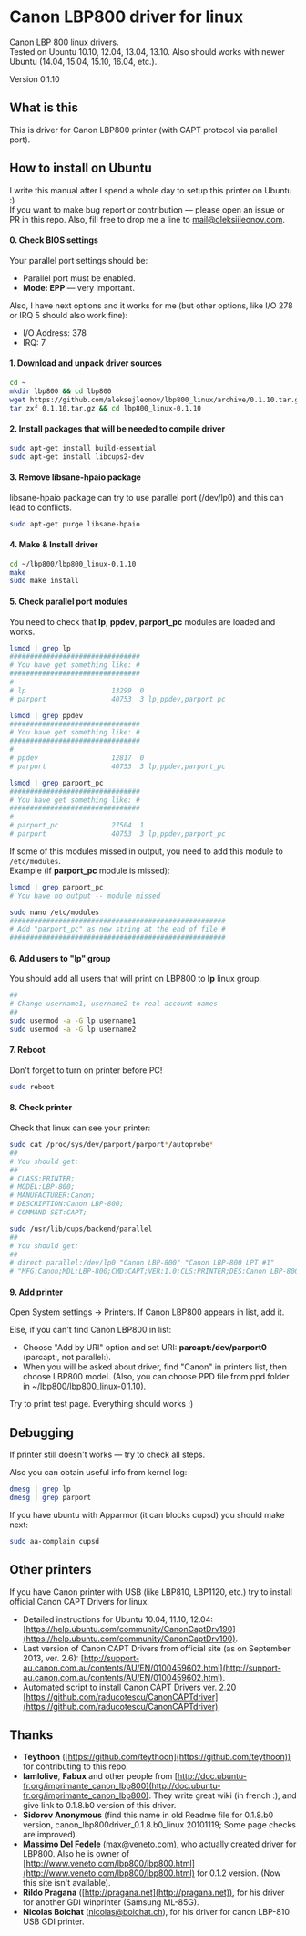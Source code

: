 Canon LBP800 driver for linux
============

Canon LBP 800 linux drivers.  
Tested on Ubuntu 10.10, 12.04, 13.04, 13.10.
Also should works with newer Ubuntu (14.04, 15.04, 15.10, 16.04, etc.).

Version 0.1.10

What is this
--------
This is driver for Canon LBP800 printer (with CAPT protocol via parallel port).

How to install on Ubuntu
--------

I write this manual after I spend a whole day to setup this printer on Ubuntu :)  
If you want to make bug report or contribution — please open an issue or PR in this repo.
Also, fill free to drop me a line to mail@oleksiileonov.com.

#### 0. Check BIOS settings

Your parallel port settings should be:
* Parallel port must be enabled.
* **Mode: EPP** — very important.

Also, I have next options and it works for me (but other options, like I/O 278 or IRQ 5 should also work fine):
* I/O Address: 378
* IRQ: 7

#### 1. Download and unpack driver sources

```bash
cd ~
mkdir lbp800 && cd lbp800
wget https://github.com/aleksejleonov/lbp800_linux/archive/0.1.10.tar.gz
tar zxf 0.1.10.tar.gz && cd lbp800_linux-0.1.10
```

#### 2. Install packages that will be needed to compile driver

```bash
sudo apt-get install build-essential
sudo apt-get install libcups2-dev
```

#### 3. Remove libsane-hpaio package

libsane-hpaio package can try to use parallel port (/dev/lp0) and this can lead to conflicts.

```bash
sudo apt-get purge libsane-hpaio
```

#### 4. Make & Install driver

```bash
cd ~/lbp800/lbp800_linux-0.1.10
make
sudo make install
```

#### 5. Check parallel port modules

You need to check that **lp**, **ppdev**, **parport_pc** modules are loaded and works.

```bash
lsmod | grep lp
################################
# You have get something like: #
################################
#
# lp                     13299  0
# parport                40753  3 lp,ppdev,parport_pc

lsmod | grep ppdev
################################
# You have get something like: #
################################
#
# ppdev                  12817  0
# parport                40753  3 lp,ppdev,parport_pc

lsmod | grep parport_pc
################################
# You have get something like: #
################################
#
# parport_pc             27504  1
# parport                40753  3 lp,ppdev,parport_pc
```

If some of this modules missed in output, you need to add this module to ```/etc/modules```.  
Example (if **parport_pc** module is missed):

```bash
lsmod | grep parport_pc
# You have no output -- module missed

sudo nano /etc/modules
#####################################################
# Add "parport_pc" as new string at the end of file #
#####################################################
```

#### 6. Add users to "lp" group

You should add all users that will print on LBP800 to **lp** linux group.

```bash
##
# Change username1, username2 to real account names
##
sudo usermod -a -G lp username1
sudo usermod -a -G lp username2
```

#### 7. Reboot

Don't forget to turn on printer before PC!

```bash
sudo reboot
```

#### 8. Check printer

Check that linux can see your printer:

```bash
sudo cat /proc/sys/dev/parport/parport*/autoprobe*
##
# You should get:
##
# CLASS:PRINTER;
# MODEL:LBP-800;
# MANUFACTURER:Canon;
# DESCRIPTION:Canon LBP-800;
# COMMAND SET:CAPT;

sudo /usr/lib/cups/backend/parallel
##
# You should get:
##
# direct parallel:/dev/lp0 "Canon LBP-800" "Canon LBP-800 LPT #1"
# "MFG:Canon;MDL:LBP-800;CMD:CAPT;VER:1.0;CLS:PRINTER;DES:Canon LBP-800" ""
```

#### 9. Add printer

Open System settings → Printers. 
If Canon LBP800 appears in list, add it.

Else, if you can't find Canon LBP800 in list:
* Choose "Add by URI" option and set URI: **parcapt:/dev/parport0** (parcapt:, not parallel:).
* When you will be asked about driver, find "Canon" in printers list, then choose LBP800 model. (Also, you can choose PPD file from ppd folder in ~/lbp800/lbp800_linux-0.1.10).

Try to print test page. 
Everything should works :)

Debugging
--------

If printer still doesn't works — try to check all steps.

Also you can obtain useful info from kernel log:
```bash
dmesg | grep lp
dmesg | grep parport
```

If you have ubuntu with Apparmor (it can blocks cupsd) you should make next:
```bash
sudo aa-complain cupsd
```

Other printers
--------
If you have Canon printer with USB (like LBP810, LBP1120, etc.) try to install official Canon CAPT Drivers for linux.

* Detailed instructions for Ubuntu 10.04, 11.10, 12.04: [https://help.ubuntu.com/community/CanonCaptDrv190](https://help.ubuntu.com/community/CanonCaptDrv190).
* Last version of Canon CAPT Drivers from official site (as on September 2013, ver. 2.6): [http://support-au.canon.com.au/contents/AU/EN/0100459602.html](http://support-au.canon.com.au/contents/AU/EN/0100459602.html).
* Automated script to install Canon CAPT Drivers ver. 2.20 [https://github.com/raducotescu/CanonCAPTdriver](https://github.com/raducotescu/CanonCAPTdriver).


Thanks
--------
* **Teythoon** ([https://github.com/teythoon](https://github.com/teythoon)) for contributing to this repo.
* **Iamlolive**, **Fabux** and other people from [http://doc.ubuntu-fr.org/imprimante_canon_lbp800](http://doc.ubuntu-fr.org/imprimante_canon_lbp800). They write great wiki (in french :), and give link to 0.1.8.b0 version of this driver.
* **Sidorov Anonymous** (find this name in old Readme file for 0.1.8.b0 version, canon_lbp800driver_0.1.8.b0_linux 20101119; Some page checks are improved).
* **Massimo Del Fedele** (<max@veneto.com>), who actually created driver for LBP800. Also he is owner of [http://www.veneto.com/lbp800/lbp800.html](http://www.veneto.com/lbp800/lbp800.html) for 0.1.2 version. (Now this site isn't available).
* **Rildo Pragana** ([http://pragana.net](http://pragana.net)), for his driver for another GDI winprinter (Samsung ML-85G).
* **Nicolas Boichat** (<nicolas@boichat.ch>), for his driver for canon LBP-810 USB GDI printer.
